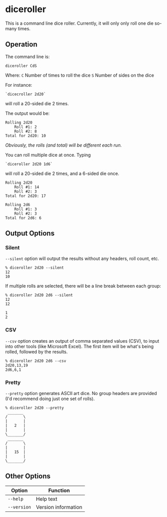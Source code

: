 # diceroller

This is a command line dice roller. Currently, it will only only roll one die so-many times. 

## Operation

The command line is:

```
diceroller CdS
```

Where:
    `C` Number of times to roll the dice
    `S` Number of sides on the dice

For instance:

	`dicecroller 2d20`

will roll a 20-sided die 2 times.

The output would be:

```
Rolling 2d20
	Roll #1: 2
	Roll #2: 8
Total for 2d20: 10
```

*Obviously, the rolls (and total) will be different each run.*

You can roll multiple dice at once. Typing

	`diceroller 2d20 1d6`

will roll a 20-sided die 2 times, and a 6-sided die once.

```
Rolling 2d20
	Roll #1: 14
	Roll #2: 3
Total for 2d20: 17

Rolling 2d6
	Roll #1: 3
	Roll #2: 3
Total for 2d6: 6
```

## Output Options

### Silent

`--silent` option will output the results without any headers, roll count, etc. 

```
% diceroller 2d20 --silent
12
10
```

If multiple rolls are selected, there will be a line break between each group:

```
% diceroller 2d20 2d6 --silent
12
12

1
2
```

### CSV

`--csv` option creates an output of comma separated values (CSV), to input into other tools (like Microsoft Excel). The first item will be what's being rolled, followed by the results. 

```
% diceroller 2d20 2d6 --csv
2d20,13,19
2d6,6,1
```
### Pretty

`--pretty` option generates ASCII art dice. No group headers are provided (I'd recommend doing just one set of rolls).

```
% diceroller 2d20 --pretty
 _______
/       \
|       |
|   2   |
|       |
\_______/
 _______
/       \
|       |
|   15  |
|       |
\_______/
```

## Other Options


|Option      |Function                |
|------------|------------------------|
|`--help`    |Help text               |
|`--version` |Version information     |
